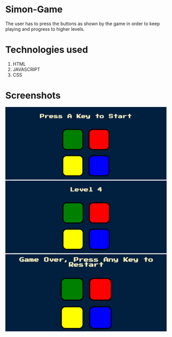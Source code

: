 # Simon-Game
The user has to press the buttons as shown by the game in order to keep playing and progress to higher levels.

# Technologies used

1. HTML
2. JAVASCRIPT
3. CSS


# Screenshots
![](Screenshot/SS1.png)
![](Screenshot/SS2.png)
![](Screenshot/SS3.png)

